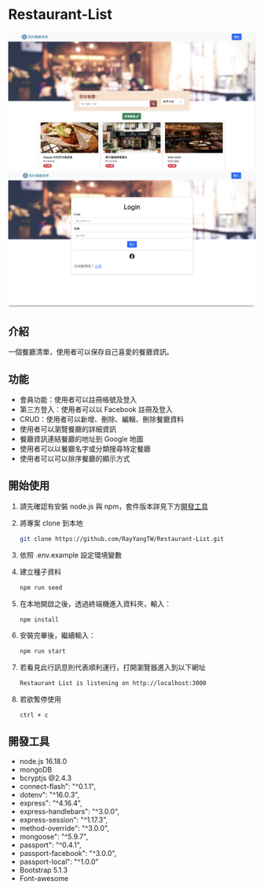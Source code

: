 # Restaurant-List

![image](./public/images/screenshot5.png)
![image](./public/images/screenshot4.png)

## 介紹

一個餐廳清單，使用者可以保存自己喜愛的餐廳資訊。

## 功能

- 會員功能：使用者可以註冊帳號及登入
- 第三方登入：使用者可以以 Facebook 註冊及登入
- CRUD：使用者可以新增、刪除、編輯、刪除餐廳資料
- 使用者可以瀏覽餐廳的詳細資訊
- 餐廳資訊連結餐廳的地址到 Google 地圖
- 使用者可以以餐廳名字或分類搜尋特定餐廳
- 使用者可以可以排序餐廳的顯示方式

## 開始使用

1. 請先確認有安裝 node.js 與 npm，套件版本詳見下方[開發工具](#開發工具)
2. 將專案 clone 到本地
   ```bash
   git clone https://github.com/RayYangTW/Restaurant-List.git
   ```
3. 依照 .env.example 設定環境變數
4. 建立種子資料

   ```bash
   npm run seed
   ```

5. 在本地開啟之後，透過終端機進入資料夾，輸入：

   ```bash
   npm install
   ```

6. 安裝完畢後，繼續輸入：

   ```bash
   npm run start
   ```

7. 若看見此行訊息則代表順利運行，打開瀏覽器進入到以下網址

   ```bash
   Restaurant List is listening on http://localhost:3000
   ```

8. 若欲暫停使用

   ```bash
   ctrl + c
   ```

## 開發工具

- node.js 16.18.0
- mongoDB
- bcryptjs @2.4.3
- connect-flash": "^0.1.1",
- dotenv": "^16.0.3",
- express": "^4.16.4",
- express-handlebars": "^3.0.0",
- express-session": "^1.17.3",
- method-override": "^3.0.0",
- mongoose": "^5.9.7",
- passport": "^0.4.1",
- passport-facebook": "^3.0.0",
- passport-local": "^1.0.0"
- Bootstrap 5.1.3
- Font-awesome
